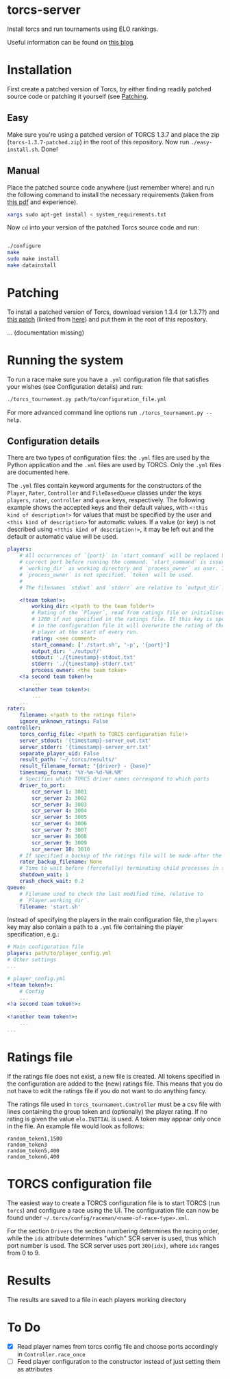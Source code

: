 # torcs-server
Install torcs and run tournaments using ELO rankings.

Useful information can be found on [this blog](http://www.xed.ch/help/torcs.html).

# Installation
First create a patched version of Torcs, by either finding readily patched source code or patching it yourself (see [Patching](#patching).

## Easy
Make sure you're using a patched version of TORCS 1.3.7 and place the zip (`torcs-1.3.7-patched.zip`) in the root of this repository. Now run `./easy-install.sh`. Done!

## Manual
Place the patched source code anywhere (just remember where) and run the following command to install the necessary requirements (taken from [this pdf](https://arxiv.org/pdf/1304.1672.pdf) and experience).

```bash
xargs sudo apt-get install < system_requirements.txt
```

Now `cd` into your version of the patched Torcs source code and run:

```bash

./configure
make
sudo make install
make datainstall
```

# Patching
To install a patched version of Torcs, download version 1.3.4 (or 1.3.7?) and [this patch](https://sourceforge.net/projects/cig/files/SCR%20Championship/Server%20Linux/2.1/) (linked from [here](http://cs.adelaide.edu.au/~optlog/SCR2015/software.html)) and put them in the root of this repository.


... (documentation missing)

# Running the system
To run a race make sure you have a `.yml` configuration file that satisfies your wishes (see Configuration details) and run:

```bash
./torcs_tournament.py path/to/configuration_file.yml
```

For more advanced command line options run `./torcs_tournament.py --help`.

## Configuration details
There are two types of configuration files: the `.yml` files are used by the Python application and the `.xml` files are used by TORCS. Only the `.yml` files are documented here.

The `.yml` files contain keyword arguments for the constructors of the `Player`, `Rater`, `Controller` and `FileBasedQueue` classes under the keys `players`, `rater`, `controller` and `queue` keys, respectively. The following example shows the accepted keys and their default values, with `<!this kind of description!>` for values that must be specified by the user and `<this kind of description>` for automatic values. If a value (or key) is not described using `<!this kind of description!>`, it may be left out and the default or automatic value will be used.

```yaml
players:
    # All occurrences of `{port}` in `start_command` will be replaced by the
    # correct port before running the command. `start_command` is issued with
    # `working_dir` as working directory and `process_owner` as user. If
    # `process_owner` is not specified, `token` will be used.
    #
    # The filenames `stdout` and `stderr` are relative to `output_dir`.

    <!team token!>:
        working_dir: <!path to the team folder!>
        # Rating of the `Player`, read from ratings file or initialised at
        # 1200 if not specified in the ratings file. If this key is specified
        # in the configuration file it will overwrite the rating of the
        # player at the start of every run.
        rating: <see comment>
        start_command: ['./start.sh', '-p', '{port}']
        output_dir: './output/'
        stdout: './{timestamp}-stdout.txt'
        stderr: './{timestamp}-stderr.txt'
        process_owner: <the team token>
    <!a second team token!>:
        ...
    <!another team token!>:
        ...
    ...
rater:
    filename: <!path to the ratings file!>
    ignore_unknown_ratings: False
controller:
    torcs_config_file: <!path to TORCS configuration file!>
    server_stdout: '{timestamp}-server_out.txt'
    server_stderr: '{timestamp}-server_err.txt'
    separate_player_uid: False
    result_path: '~/.torcs/results/'
    result_filename_format: "{driver} - {base}"
    timestamp_format: '%Y-%m-%d-%H.%M'
    # Specifies which TORCS driver names correspond to which ports
    driver_to_port:
        scr_server 1: 3001
        scr_server 2: 3002
        scr_server 3: 3003
        scr_server 4: 3004
        scr_server 5: 3005
        scr_server 6: 3006
        scr_server 7: 3007
        scr_server 8: 3008
        scr_server 9: 3009
        scr_server 10: 3010
    # If specified a backup of the ratings file will be made after the race
    rater_backup_filename: None
    # Time to wait before (forcefully) terminating child processes in seconds
    shutdown_wait: 1
    crash_check_wait: 0.2
queue:
    # Filename used to check the last modified time, relative to
    # `Player.working_dir`.
    filename: 'start.sh'
```

Instead of specifying the players in the main configuration file, the `players` key may also contain a path to a `.yml` file containing the player specification, e.g.:

```yaml
# Main configuration file
players: path/to/player_config.yml
# Other settings
...
```

```yaml
# player_config.yml
<!team token!>:
    # Config
    ...
<!a second team token!>:
    ...
<!another team token!>:
    ...
...
```

# Ratings file
If the ratings file does not exist, a new file is created. All tokens specified in the configuration are added to the (new) ratings file. This means that you do not have to edit the ratings file if you do not want to do anything fancy.

The ratings file used in `torcs_tournament.Controller` must be a csv file with lines containing the group token and (optionally) the player rating. If no rating is given the value `elo.INITIAL` is used. A token may appear only once in the file. An example file would look as follows:

```
random_token1,1500
random_token3
random_token5,400
random_token6,400
```

# TORCS configuration file
The easiest way to create a TORCS configuration file is to start TORCS (run `torcs`) and configure a race using the UI. The configuration file can now be found under `~/.torcs/config/raceman/<name-of-race-type>.xml`.

For the section `Drivers` the section numbering determines the racing order, while the `idx` attribute determines "which" SCR server is used, thus which port number is used. The SCR server uses port `300{idx}`, where `idx` ranges from 0 to 9.

# Results
The results are saved to a file in each players working directory

# To Do
 - [X] Read player names from torcs config file and choose ports accordingly in `Controller.race_once`
 - [ ] Feed player configuration to the constructor instead of just setting them as attributes
